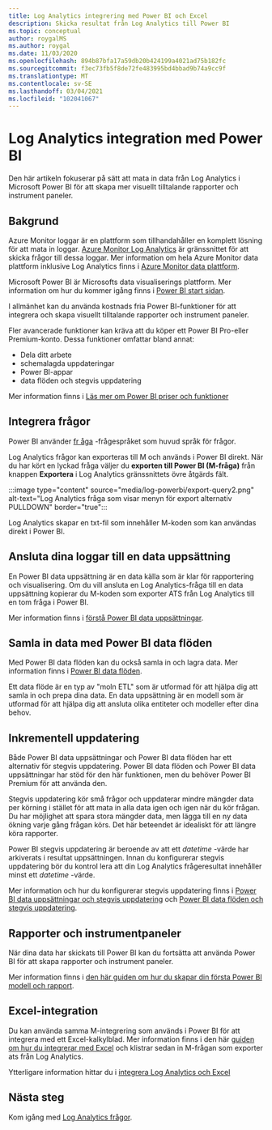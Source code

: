 ```yaml
---
title: Log Analytics integrering med Power BI och Excel
description: Skicka resultat från Log Analytics till Power BI
ms.topic: conceptual
author: roygalMS
ms.author: roygal
ms.date: 11/03/2020
ms.openlocfilehash: 894b87bfa17a59db20b424199a4021ad75b182fc
ms.sourcegitcommit: f3ec73fb5f8de72fe483995bd4bbad9b74a9cc9f
ms.translationtype: MT
ms.contentlocale: sv-SE
ms.lasthandoff: 03/04/2021
ms.locfileid: "102041067"
---
```

# <a name="log-analytics-integration-with-power-bi"></a>Log Analytics integration med Power BI

Den här artikeln fokuserar på sätt att mata in data från Log Analytics i Microsoft Power BI för att skapa mer visuellt tilltalande rapporter och instrument paneler. 

## <a name="background"></a>Bakgrund 

Azure Monitor loggar är en plattform som tillhandahåller en komplett lösning för att mata in loggar. [Azure Monitor Log Analytics](../platform/data-platform.md#) är gränssnittet för att skicka frågor till dessa loggar. Mer information om hela Azure Monitor data plattform inklusive Log Analytics finns i [Azure Monitor data plattform](../data-platform.md). 

Microsoft Power BI är Microsofts data visualiserings plattform. Mer information om hur du kommer igång finns i [Power BI start sidan](https://powerbi.microsoft.com/). 


I allmänhet kan du använda kostnads fria Power BI-funktioner för att integrera och skapa visuellt tilltalande rapporter och instrument paneler.

Fler avancerade funktioner kan kräva att du köper ett Power BI Pro-eller Premium-konto. Dessa funktioner omfattar bland annat: 
 - Dela ditt arbete 
 - schemalagda uppdateringar
 - Power BI-appar 
 - data flöden och stegvis uppdatering 

Mer information finns i [Läs mer om Power BI priser och funktioner](https://powerbi.microsoft.com/pricing/) 

## <a name="integrating-queries"></a>Integrera frågor  

Power BI använder [fr åga](/powerquery-m/power-query-m-language-specification/) -frågespråket som huvud språk för frågor. 

Log Analytics frågor kan exporteras till M och används i Power BI direkt. När du har kört en lyckad fråga väljer du **exporten till Power BI (M-fråga)** från knappen **Exportera** i Log Analytics gränssnittets övre åtgärds fält.


:::image type="content" source="media/log-powerbi/export-query2.png" alt-text="Log Analytics fråga som visar menyn för export alternativ PULLDOWN" border="true":::

Log Analytics skapar en txt-fil som innehåller M-koden som kan användas direkt i Power BI.

## <a name="connecting-your-logs-to-a-dataset"></a>Ansluta dina loggar till en data uppsättning 

En Power BI data uppsättning är en data källa som är klar för rapportering och visualisering. Om du vill ansluta en Log Analytics-fråga till en data uppsättning kopierar du M-koden som exporter ATS från Log Analytics till en tom fråga i Power BI. 

Mer information finns i [förstå Power BI data uppsättningar](/power-bi/service-datasets-understand/). 

## <a name="collect-data-with-power-bi-dataflows"></a>Samla in data med Power BI data flöden 

Med Power BI data flöden kan du också samla in och lagra data. Mer information finns i [Power BI data flöden](/power-bi/service-dataflows-overview).

Ett data flöde är en typ av "moln ETL" som är utformad för att hjälpa dig att samla in och prepa dina data. En data uppsättning är en modell som är utformad för att hjälpa dig att ansluta olika entiteter och modeller efter dina behov.

## <a name="incremental-refresh"></a>Inkrementell uppdatering 

Både Power BI data uppsättningar och Power BI data flöden har ett alternativ för stegvis uppdatering. Power BI data flöden och Power BI data uppsättningar har stöd för den här funktionen, men du behöver Power BI Premium för att använda den.  


Stegvis uppdatering kör små frågor och uppdaterar mindre mängder data per körning i stället för att mata in alla data igen och igen när du kör frågan. Du har möjlighet att spara stora mängder data, men lägga till en ny data ökning varje gång frågan körs. Det här beteendet är idealiskt för att längre köra rapporter.

Power BI stegvis uppdatering är beroende av att ett *datetime* -värde har arkiverats i resultat uppsättningen. Innan du konfigurerar stegvis uppdatering bör du kontrol lera att din Log Analytics frågeresultat innehåller minst ett *datetime* -värde. 

Mer information och hur du konfigurerar stegvis uppdatering finns i [Power BI data uppsättningar och stegvis uppdatering](/power-bi/service-premium-incremental-refresh) och [Power BI data flöden och stegvis uppdatering](/power-bi/service-dataflows-incremental-refresh).

## <a name="reports-and-dashboards"></a>Rapporter och instrumentpaneler

När dina data har skickats till Power BI kan du fortsätta att använda Power BI för att skapa rapporter och instrument paneler.

Mer information finns i [den här guiden om hur du skapar din första Power BI modell och rapport](/learn/modules/build-your-first-power-bi-report/).  

## <a name="excel-integration"></a>Excel-integration

Du kan använda samma M-integrering som används i Power BI för att integrera med ett Excel-kalkylblad. Mer information finns i den här [guiden om hur du integrerar med Excel](https://support.microsoft.com/office/import-data-from-external-data-sources-power-query-be4330b3-5356-486c-a168-b68e9e616f5a) och klistrar sedan in M-frågan som exporter ats från Log Analytics.

Ytterligare information hittar du i [integrera Log Analytics och Excel](log-excel.md)

## <a name="next-steps"></a>Nästa steg

Kom igång med [Log Analytics frågor](./log-query-overview.md).